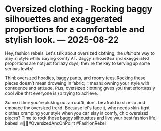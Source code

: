 # Oversized clothing - Rocking baggy silhouettes and exaggerated proportions for a comfortable and stylish look. — 2025-08-22

Hey, fashion rebels! Let's talk about oversized clothing, the *ultimate* way to slay in style while staying comfy AF. Baggy silhouettes and exaggerated proportions are not just for lazy days; they're the key to serving up some serious lewks!

Think oversized hoodies, baggy pants, and roomy tees. Rocking these pieces doesn’t mean drowning in fabric; it means owning your style with confidence and attitude. Plus, oversized clothing gives you that effortlessly cool vibe that everyone is *so* trying to achieve.

So next time you’re picking out an outfit, don’t be afraid to size up and embrace the oversized trend. Because let's face it, who needs skin-tight clothes cramping your style when you can slay in comfy, chic oversized pieces? Time to rock those baggy silhouettes and live your best fashion life, babes! 🔥💁‍♀️#OversizedAndOnPoint #FashionRebel